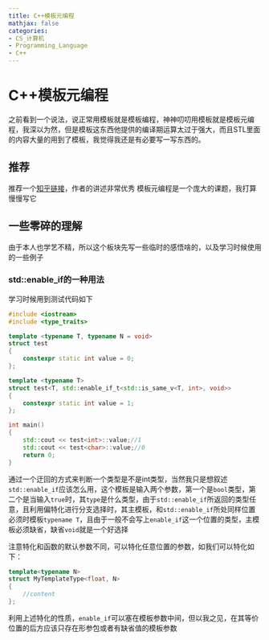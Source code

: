 ```yaml
---
title: C++模板元编程
mathjax: false
categories:
- CS_计算机
- Programming_Language
- C++
---
```



# C++模板元编程
之前看到一个说法，说正常用模板就是模板编程，神神叨叨用模板就是模板元编程，我深以为然，但是模板这东西他提供的编译期运算太过于强大，而且STL里面的内容大量的用到了模板，我觉得我还是有必要写一写东西的。

<!--more-->

## 推荐
推荐一个[知乎链接](https://zhuanlan.zhihu.com/p/378355217)，作者的讲述非常优秀
模板元编程是一个庞大的课题，我打算慢慢写它

## 一些零碎的理解
由于本人也学艺不精，所以这个板块先写一些临时的感悟啥的，以及学习时候使用的一些例子

### std::enable_if的一种用法

学习时候用到测试代码如下
```cpp
#include <iostream>
#include <type_traits>

template <typename T, typename N = void>
struct test
{
    constexpr static int value = 0;
};

template <typename T>
struct test<T, std::enable_if_t<std::is_same_v<T, int>, void>>
{
    constexpr static int value = 1;
};

int main()
{
    std::cout << test<int>::value;//1
    std::cout << test<char>::value;//0
    return 0;
}
```

通过一个迂回的方式来判断一个类型是不是int类型，当然我只是想叙述`std::enable_if`应该怎么用，这个模板是输入两个参数，第一个是`bool`类型，第二个是当输入`true`时，其`type`是什么类型，由于`std::enable_if`所返回的类型任意，且利用偏特化进行分支选择时，其主模板，和`std::enable_if`所处同样位置必须时模板`typename T`，且由于一般不会写上`enable_if`这一个位置的类型，主模板必须缺省，缺省`void`就是一个好选择

注意特化和函数的默认参数不同，可以特化任意位置的参数，如我们可以特化如下：
```cpp
template<typename N>
struct MyTemplateType<float, N>
{
    //content
};
```

利用上述特化的性质，`enable_if`可以塞在模板参数中间，但以我之见，在其等价位置的后方应该只存在形参包或者有缺省值的模板参数